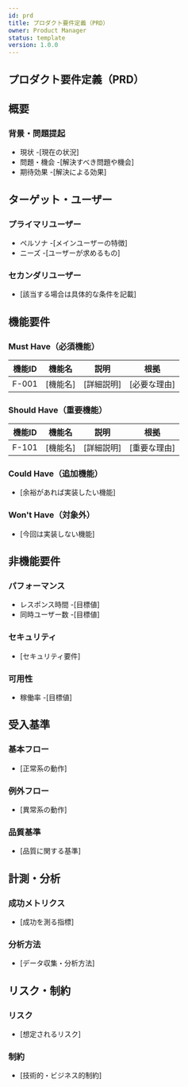 ```yaml
---
id: prd
title: プロダクト要件定義（PRD）
owner: Product Manager
status: template
version: 1.0.0
---
```


## プロダクト要件定義（PRD）

## 概要

### 背景・問題提起

- 現状 -[現在の状況]
- 問題・機会 -[解決すべき問題や機会]
- 期待効果 -[解決による効果]

## ターゲット・ユーザー

### プライマリユーザー

- ペルソナ -[メインユーザーの特徴]
- ニーズ -[ユーザーが求めるもの]

### セカンダリユーザー

- [該当する場合は具体的な条件を記載]

## 機能要件

### Must Have（必須機能）

| 機能ID | 機能名   | 説明       | 根拠         |
| ------ | -------- | ---------- | ------------ |
| F-001  | [機能名] | [詳細説明] | [必要な理由] |

### Should Have（重要機能）

| 機能ID | 機能名   | 説明       | 根拠         |
| ------ | -------- | ---------- | ------------ |
| F-101  | [機能名] | [詳細説明] | [重要な理由] |

### Could Have（追加機能）

- [余裕があれば実装したい機能]

### Won't Have（対象外）

- [今回は実装しない機能]

## 非機能要件

### パフォーマンス

- レスポンス時間 -[目標値]
- 同時ユーザー数 -[目標値]

### セキュリティ

- [セキュリティ要件]

### 可用性

- 稼働率 -[目標値]

## 受入基準

### 基本フロー

- [正常系の動作]

### 例外フロー

- [異常系の動作]

### 品質基準

- [品質に関する基準]

## 計測・分析

### 成功メトリクス

- [成功を測る指標]

### 分析方法

- [データ収集・分析方法]

## リスク・制約

### リスク

- [想定されるリスク]

### 制約

- [技術的・ビジネス的制約]
